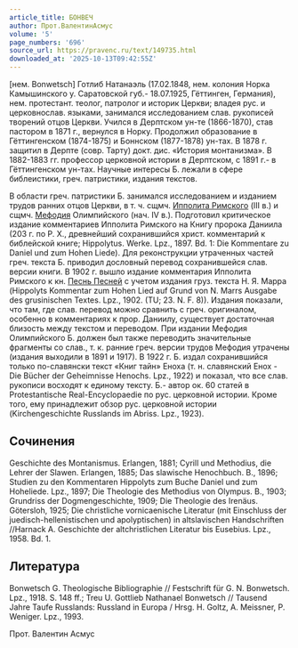 ```yaml
---
article_title: БОНВЕЧ
author: Прот.ВалентинАсмус
volume: '5'
page_numbers: '696'
source_url: https://pravenc.ru/text/149735.html
downloaded_at: '2025-10-13T09:42:55Z'
---
```


[нем. Bonwetsch] Готлиб Натанаэль (17.02.1848, нем. колония Норка Камышинского у. Саратовской губ.- 18.07.1925, Гёттинген, Германия), нем. протестант. теолог, патролог и историк Церкви; владея рус. и церковнослав. языками, занимался исследованием слав. рукописей творений отцов Церкви. Учился в Дерптском ун-те (1866-1870), став пастором в 1871 г., вернулся в Норку. Продолжил образование в Гёттингенском (1874-1875) и Боннском (1877-1878) ун-тах. В 1878 г. защитил в Дерпте (совр. Тарту) докт. дис. «История монтанизма». В 1882-1883 гг. профессор церковной истории в Дерптском, с 1891 г.- в Гёттингенском ун-тах. Научные интересы Б. лежали в сфере библеистики, греч. патристики, издания текстов.

В области греч. патристики Б. занимался исследованием и изданием трудов ранних отцов Церкви, в т. ч. сщмч. [Ипполита Римского](<https://pravenc.ru/text/Ипполита Римского.html>) (III в.) и сщмч. [Мефодия](https://pravenc.ru/text/Мефодий.html) Олимпийского (нач. IV в.). Подготовил критическое издание комментариев Ипполита Римского на Книгу пророка Даниила (203 г. по Р. Х., древнейший сохранившийся христ. комментарий к библейской книге; Hippolytus. Werke. Lpz., 1897. Bd. 1: Die Kommentare zu Daniel und zum Hohen Liede). Для реконструкции утраченных частей греч. текста Б. приводил дословный перевод сохранившейся слав. версии книги. В 1902 г. вышло издание комментария Ипполита Римского к кн. [Песнь Песней](<https://pravenc.ru/text/Песнь Песней.html>) с учетом издания груз. текста Н. Я. Марра (Hippolyts Kommentar zum Hohen Lied auf Grund von N. Marrs Ausgabe des grusinischen Textes. Lpz., 1902. (TU; 23. N. F. 8)). Издания показали, что там, где слав. перевод можно сравнить с греч. оригиналом, особенно в комментариях к прор. Даниилу, существует достаточная близость между текстом и переводом. При издании Мефодия Олимпийского Б. должен был также переводить значительные фрагменты со слав., т. к. ранние греч. версии трудов Мефодия утрачены (издания выходили в 1891 и 1917). В 1922 г. Б. издал сохранившийся только по-славянски текст «Книг тайн» Еноха (т. н. славянский Енох - Die Bücher der Geheimnisse Henochs. Lpz., 1922) и показал, что все слав. рукописи восходят к единому тексту. Б.- автор ок. 60 статей в Protestantische Real-Encyclopaedie по рус. церковной истории. Кроме того, ему принадлежит обзор рус. церковной истории (Kirchengeschichte Russlands im Abriss. Lpz., 1923).

## Сочинения

Geschichte des Montanismus. Erlangen, 1881; Cyrill und Methodius, die Lehrer der Slawen. Erlangen, 1885; Das slawische Henochbuch. B., 1896; Studien zu den Kommentaren Hippolyts zum Buche Daniel und zum Hoheliede. Lpz., 1897; Die Theologie des Methodius von Olympus. B., 1903; Grundriss der Dogmengeschichte, 1909; Die Theologie des Irenäus. Götersloh, 1925; Die christliche vornicaenische Literatur (mit Einschluss der juedisch-hellenistischen und apolyptischen) in altslavischen Handschriften //Harnack A. Geschichte der altchristlichen Literatur bis Eusebius. Lpz., 1958. Bd. 1.

## Литература

Bonwetsch G. Theologische Bibliographie // Festschrift für G. N. Bonwetsch. Lpz., 1918. S. 148 ff.; Treu U. Gottlieb Nathanael Bonwetsch // Tausend Jahre Taufe Russlands: Russland in Europa / Hrsg. H. Goltz, A. Meissner, P. Weniger. Lpz., 1993.

Прот.  Валентин   Асмус
